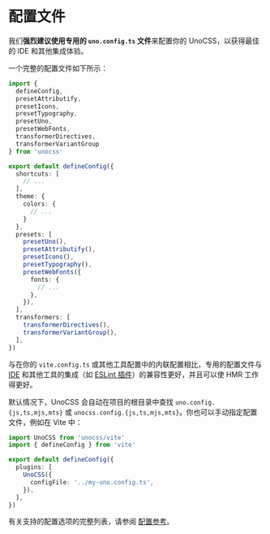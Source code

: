 # 配置文件

我们**强烈建议使用专用的 `uno.config.ts` 文件**来配置你的 UnoCSS，以获得最佳的 IDE 和其他集成体验。

一个完整的配置文件如下所示：

```ts twoslash [uno.config.ts]
import {
  defineConfig,
  presetAttributify,
  presetIcons,
  presetTypography,
  presetUno,
  presetWebFonts,
  transformerDirectives,
  transformerVariantGroup
} from 'unocss'

export default defineConfig({
  shortcuts: [
    // ...
  ],
  theme: {
    colors: {
      // ...
    }
  },
  presets: [
    presetUno(),
    presetAttributify(),
    presetIcons(),
    presetTypography(),
    presetWebFonts({
      fonts: {
        // ...
      },
    }),
  ],
  transformers: [
    transformerDirectives(),
    transformerVariantGroup(),
  ],
})
```

与在你的 `vite.config.ts` 或其他工具配置中的内联配置相比，专用的配置文件与 [IDE](/integrations/vscode) 和其他工具的集成（如 [ESLint 插件](/integrations/eslint)）的兼容性更好，并且可以使 HMR 工作得更好。

默认情况下，UnoCSS 会自动在项目的根目录中查找 `uno.config.{js,ts,mjs,mts}` 或 `unocss.config.{js,ts,mjs,mts}`。你也可以手动指定配置文件，例如在 Vite 中：

```ts [vite.config.ts]
import UnoCSS from 'unocss/vite'
import { defineConfig } from 'vite'

export default defineConfig({
  plugins: [
    UnoCSS({
      configFile: '../my-uno.config.ts',
    }),
  ],
})
```

有关支持的配置选项的完整列表，请参阅 [配置参考](/config/)。
